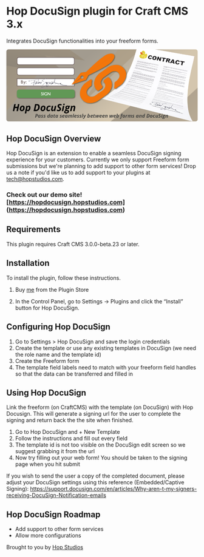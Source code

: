 # Hop DocuSign plugin for Craft CMS 3.x

Integrates DocuSign functionalities into your freeform forms.

![Screenshot](resources/img/Hop-DocuSign.png)

## Hop DocuSign Overview

Hop DocuSign is an extension to enable a seamless DocuSign signing experience for your customers. Currently we only support Freeform form submissions but we're planning to add  support to other form services! Drop us a note if you'd like us to add support to your plugins at tech@hopstudios.com.

### Check out our demo site! [https://hopdocusign.hopstudios.com] (https://hopdocusign.hopstudios.com)

## Requirements

This plugin requires Craft CMS 3.0.0-beta.23 or later.

## Installation

To install the plugin, follow these instructions.

1. Buy [me](https://plugins.craftcms.com/hop-docusign) from the Plugin Store

2. In the Control Panel, go to Settings → Plugins and click the “Install” button for Hop DocuSign.

## Configuring Hop DocuSign

1. Go to Settings > Hop DocuSign and save the login credentials
2. Create the template or use any existing templates in DocuSign (we need the role name and the template id)
3. Create the Freeform form
4. The template field labels need to match with your freeform field handles so that the data can be transferred and filled in

## Using Hop DocuSign

Link the freeform (on CraftCMS) with the template (on DocuSign) with Hop Docusign. This will generate a signing url for the user to complete the signing and return back the the site when finished.

1. Go to Hop DocuSign and + New Template
2. Follow the instructions and fill out every field
3. The template id is not too visible on the DocuSign edit screen so we suggest grabbing it from the url
4. Now try filling out your web form! You should be taken to the signing page when you hit submit

If you wish to send the user a copy of the completed document, please adjust your DocuSign settings using this reference (Embedded/Captive Signing): https://support.docusign.com/en/articles/Why-aren-t-my-signers-receiving-DocuSign-Notification-emails

## Hop DocuSign Roadmap

* Add support to other form services
* Allow more configurations

Brought to you by [Hop Studios](https://www.hopstudios.com)

